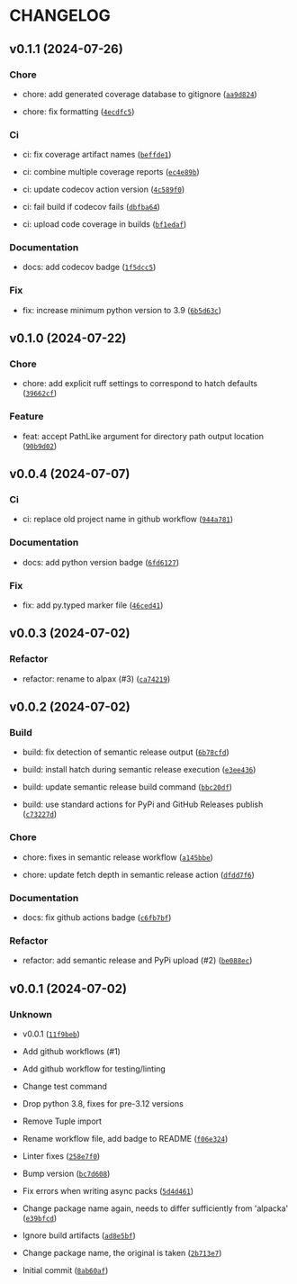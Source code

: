 # CHANGELOG

## v0.1.1 (2024-07-26)

### Chore

* chore: add generated coverage database to gitignore ([`aa9d824`](https://github.com/kmontag/alpax/commit/aa9d824511d5903a7b36385b086cc255077e70fb))

* chore: fix formatting ([`4ecdfc5`](https://github.com/kmontag/alpax/commit/4ecdfc536d2165cb48e444b7a8ce809b807836ee))

### Ci

* ci: fix coverage artifact names ([`beffde1`](https://github.com/kmontag/alpax/commit/beffde155a816d928a46d4a1105217a7df5fcaa1))

* ci: combine multiple coverage reports ([`ec4e89b`](https://github.com/kmontag/alpax/commit/ec4e89b6bf322dc0798e5e51b2681a4408530f0e))

* ci: update codecov action version ([`4c589f0`](https://github.com/kmontag/alpax/commit/4c589f0983f5bb0fd8de4058d5547004897408f7))

* ci: fail build if codecov fails ([`dbfba64`](https://github.com/kmontag/alpax/commit/dbfba648b8a00075cc559642f72ce5f1bbe9c710))

* ci: upload code coverage in builds ([`bf1edaf`](https://github.com/kmontag/alpax/commit/bf1edaf66cfd090d4f9f8fe131d935b08b299e6a))

### Documentation

* docs: add codecov badge ([`1f5dcc5`](https://github.com/kmontag/alpax/commit/1f5dcc5b7bc64a7d5304dd782d67ea0ec224bfb5))

### Fix

* fix: increase minimum python version to 3.9 ([`6b5d63c`](https://github.com/kmontag/alpax/commit/6b5d63c48f17c0514b45665144cb574d7c7cbaac))

## v0.1.0 (2024-07-22)

### Chore

* chore: add explicit ruff settings to correspond to hatch defaults ([`39662cf`](https://github.com/kmontag/alpax/commit/39662cfce9c617c4de48d08ec8ba258988735329))

### Feature

* feat: accept PathLike argument for directory path output location ([`90b9d02`](https://github.com/kmontag/alpax/commit/90b9d02561d1ce8439602f6caea0052370caa981))

## v0.0.4 (2024-07-07)

### Ci

* ci: replace old project name in github workflow ([`944a781`](https://github.com/kmontag/alpax/commit/944a781e0a9c417d43c09e1176eff05058b6f1b4))

### Documentation

* docs: add python version badge ([`6fd6127`](https://github.com/kmontag/alpax/commit/6fd6127da792dc686ed76d2c9001a54005bceb8d))

### Fix

* fix: add py.typed marker file ([`46ced41`](https://github.com/kmontag/alpax/commit/46ced41f3225a4de14ddd5414e5bbc008930df84))

## v0.0.3 (2024-07-02)

### Refactor

* refactor: rename to alpax (#3) ([`ca74219`](https://github.com/kmontag/alpax/commit/ca7421951fc5b17d2a3c1e817d8f138b86560cc8))

## v0.0.2 (2024-07-02)

### Build

* build: fix detection of semantic release output ([`6b78cfd`](https://github.com/kmontag/alpax/commit/6b78cfdf7fc482f246c34352b9c972f104dd2d56))

* build: install hatch during semantic release execution ([`e3ee436`](https://github.com/kmontag/alpax/commit/e3ee4363122fbec47283bf8812742ffa32a3bdd0))

* build: update semantic release build command ([`bbc20df`](https://github.com/kmontag/alpax/commit/bbc20df150279d3055651952c7692344e16870e5))

* build: use standard actions for PyPi and GitHub Releases publish ([`c73227d`](https://github.com/kmontag/alpax/commit/c73227d3a8f9a2c20ce8a31fa35cd12fdcd950e1))

### Chore

* chore: fixes in semantic release workflow ([`a145bbe`](https://github.com/kmontag/alpax/commit/a145bbe583c4fa0dd252561b8c635e0a23edf2c5))

* chore: update fetch depth in semantic release action ([`dfdd7f6`](https://github.com/kmontag/alpax/commit/dfdd7f69d4d10762b469182a7ed3f0b363a37fb2))

### Documentation

* docs: fix github actions badge ([`c6fb7bf`](https://github.com/kmontag/alpax/commit/c6fb7bf525ce1bce72a21f56c794edfc7359fe87))

### Refactor

* refactor: add semantic release and PyPi upload (#2) ([`be088ec`](https://github.com/kmontag/alpax/commit/be088eceed561ffe7c7a6ceca828682d719224ee))

## v0.0.1 (2024-07-02)

### Unknown

* v0.0.1 ([`11f9beb`](https://github.com/kmontag/alpax/commit/11f9beb244c5ec65004befec4807fc5cd09eee57))

* Add github workflows (#1)

* Add github workflow for testing/linting

* Change test command

* Drop python 3.8, fixes for pre-3.12 versions

* Remove Tuple import

* Rename workflow file, add badge to README ([`f06e324`](https://github.com/kmontag/alpax/commit/f06e3240660f604c810676c686445c97e83bd997))

* Linter fixes ([`258e7f0`](https://github.com/kmontag/alpax/commit/258e7f0bc70c8a10e363189ca50806a534d60e42))

* Bump version ([`bc7d608`](https://github.com/kmontag/alpax/commit/bc7d608d205f04143f9613067431947f28d6a782))

* Fix errors when writing async packs ([`5d4d461`](https://github.com/kmontag/alpax/commit/5d4d461beccd879a164c7615d846c6d14de4e5d2))

* Change package name again, needs to differ sufficiently from &#39;alpacka&#39; ([`e39bfcd`](https://github.com/kmontag/alpax/commit/e39bfcd7c59180fd03c48db59d23dce29eaf0b29))

* Ignore build artifacts ([`ad8e5bf`](https://github.com/kmontag/alpax/commit/ad8e5bf870cdd5946e7fa2913b18fdd3b4262e23))

* Change package name, the original is taken ([`2b713e7`](https://github.com/kmontag/alpax/commit/2b713e7bab13f80edd782caff7f01312aa648907))

* Initial commit ([`8ab60af`](https://github.com/kmontag/alpax/commit/8ab60af515761bf4bb29bb74c677f025294dc2e5))
